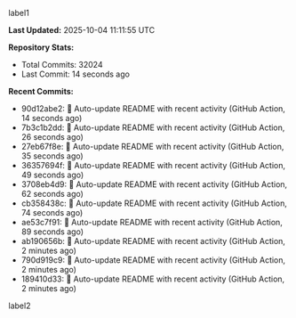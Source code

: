 
label1 
<!-- ACTIVITY_START -->
**Last Updated:** 2025-10-04 11:11:55 UTC

**Repository Stats:**
- Total Commits: 32024
- Last Commit: 14 seconds ago

**Recent Commits:**
- 90d12abe2: 🤖 Auto-update README with recent activity (GitHub Action, 14 seconds ago)
- 7b3c1b2dd: 🤖 Auto-update README with recent activity (GitHub Action, 26 seconds ago)
- 27eb67f8e: 🤖 Auto-update README with recent activity (GitHub Action, 35 seconds ago)
- 36357694f: 🤖 Auto-update README with recent activity (GitHub Action, 49 seconds ago)
- 3708eb4d9: 🤖 Auto-update README with recent activity (GitHub Action, 62 seconds ago)
- cb358438c: 🤖 Auto-update README with recent activity (GitHub Action, 74 seconds ago)
- ae53c7f91: 🤖 Auto-update README with recent activity (GitHub Action, 89 seconds ago)
- ab190656b: 🤖 Auto-update README with recent activity (GitHub Action, 2 minutes ago)
- 790d919c9: 🤖 Auto-update README with recent activity (GitHub Action, 2 minutes ago)
- 189410d33: 🤖 Auto-update README with recent activity (GitHub Action, 2 minutes ago)
<!-- ACTIVITY_END -->

label2
